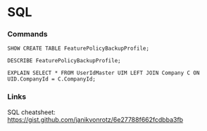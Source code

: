 # SQL

### Commands

```
SHOW CREATE TABLE FeaturePolicyBackupProfile;
``` 

``` 
DESCRIBE FeaturePolicyBackupProfile;
``` 

``` 
EXPLAIN SELECT * FROM UserIdMaster UIM LEFT JOIN Company C ON UID.CompanyId = C.CompanyId;
```

### Links
SQL cheatsheet: https://gist.github.com/janikvonrotz/6e27788f662fcdbba3fb